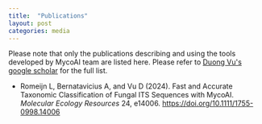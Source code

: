 ```yaml
---
title:  "Publications"
layout: post
categories: media
---
```


Please note that only the publications describing and using the tools developed by MycoAI team are listed here. Please refer to [Duong Vu's google scholar](https://scholar.google.nl/citations?user=ugNE8zUAAAAJ&hl=eng) for the full list.
+ Romeijn L, Bernatavicius A, and Vu D (2024). Fast and Accurate Taxonomic Classification of Fungal ITS Sequences with MycoAI. *Molecular Ecology Resources* 24, e14006. https://doi.org/10.1111/1755-0998.14006
